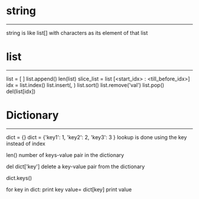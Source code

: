 # string
---
string is like list[] with characters as its element of that list 

# list
---
list = [ ] 
list.append(<val>)
len(list)
slice_list = list [<start_idx> : <till_before_idx>]
idx = list.index(<val>)
list.insert(<idx>, <val>)
list.sort()
list.remove('val')
list.pop(<idx>)
del(list[idx])

# Dictionary
---
dict = {}
dict = {'key1': 1, 'key2': 2, 'key3': 3 }
lookup is done using the key instead of index

len(<dict>) 
number of keys-value pair in the dictionary

del dict['key']
delete a key-value pair from the dictionary

dict.keys()

for key in dict:
    print key
    value= dict[key]
    print value
